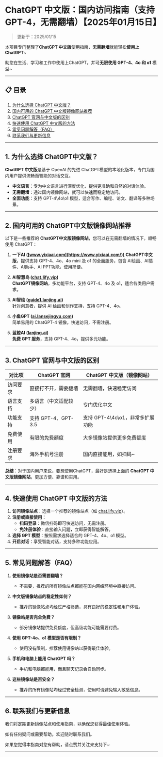 # ChatGPT 中文版：国内访问指南（支持 GPT-4，无需翻墙）【2025年01月15日】

> 更新于：2025/01/15  

本项目专门整理了**ChatGPT 中文版**使用指南，**无需翻墙**就能轻松**使用上ChatGPT**~

助您在生活、学习和工作中使用上ChatGPT，并可**无限使用 GPT-4、4o 和 o1** 模型~

---

## 📋 目录

1. [为什么选择 ChatGPT 中文版？](#1-为什么选择-chatgpt中文版)
2. [国内可用的 ChatGPT 中文版镜像网站推荐](#2-国内可用的-chatgpt中文版镜像网站推荐)
3. [ChatGPT 官网与中文版的区别](#3-chatgpt-官网与中文版的区别)
4. [快速使用 ChatGPT 中文版的方法](#4-快速使用-chatgpt-中文版的方法)
5. [常见问题解答（FAQ）](#5-常见问题解答-faq)
6. [联系我们与更新信息](#6-联系我们与更新信息)

---

## 1. 为什么选择 ChatGPT中文版？

**ChatGPT 中文版**是基于 OpenAI 的先进 ChatGPT模型的本地化版本，专门为国内用户提供流畅而智能的对话交互。

- **中文语言**：专为中文语言进行深度优化，提供更准确和自然的对话体验。
- **无需翻墙**：通过国内镜像网站，就可以快速而稳定地访问。
- **全面功能**：支持 GPT-4\4o\o1 模型，适合写作、编程、论文、翻译等多种场景。

---

## 2. 国内可用的 ChatGPT中文版镜像网站推荐

以下是一些推荐的 **ChatGPT中文版镜像网站**，您可以在无需翻墙的情况下，顺畅使用 ChatGPT：

1. **一下AI ([www.yixiaai.com](https://www.yixiaai.com/))**
   **ChatGPT中文版**，提供支持 GPT-4、4o、4o mini 及 o1 的全面服务，包含 AI绘画、AI插件、AI助手、AI PPT功能，使用简便。

2. **AI智慧岛 ([chat.lify.vip](https://chat.lify.vip/))**  
   **ChatGPT镜像网站**，多功能平台，支持 GPT-4、4o 及 o1，适合各类用户需求。

3. **AI智绘 ([guide1.lanjing.ai](https://guide1.lanjing.ai/))**  
   针对创意者，提供 AI 绘画和创作支持，支持 GPT-4、4o。

4. **小鱼GPT ([ai.lansejingyu.com](https://ai.lansejingyu.com/))**  
   简单易用的 ChatGPT-4 镜像，快速访问，不需注册。

5. **蓝鲸AI ([lanjing.ai](https://lanjing.ai/))**  
   **免费 GPT 服务**，支持 GPT-4、4o，提供多元功能。

---

## 3. ChatGPT 官网与中文版的区别

| 对比项          | ChatGPT 官网                     | ChatGPT 中文版（镜像网站）         |
|-----------------|---------------------------------|-----------------------------------|
| 访问要求        | 直接打不开，需要翻墙              | 无需翻墙，快速稳定访问            |
| 语言支持        | 多语言（中文适配较少）           | 专门优化中文                      |
| 功能支持        | 支持 GPT-4、GPT-3.5              | 支持 GPT-4\4o\o1，非常多扩展功能  |
| 免费使用        | 有限的免费额度                  | 大多镜像站提供更多免费额度        |
| 注册要求        | 海外手机号注册                  | 国内直接能用，如扫码~         |

**总结**：对于国内用户来说，要想使用ChatGPT，最好是选择上面的 **ChatGPT 中文版镜像网站**，更加方便、靠谱和实用。

---

## 4. 快速使用 ChatGPT 中文版的方法

1. **访问镜像站点**：选择一个推荐的镜像站点（如 [chat.lify.vip](https://chat.lify.vip/)）。
2. **注册或直接使用**：
   - **扫码登录**：微信扫码即可快速访问，无需注册。
   - **免注册体验**：直接输入问题，立即获得智能解答。
3. **选择 GPT 模型**：按照需求选择适合的 GPT-4、4o、o1 模型。
4. **开启对话**：享受智能对话，支持多种功能应用。

---

## 5. 常见问题解答（FAQ）

1. **使用镜像站是否需要翻墙？**
   - 不需要，推荐的所有镜像站点都能在国内网络环境中直接访问。

2. **中文版镜像站点的稳定性如何？**
   - 推荐的镜像站点均经过严格筛选，具有良好的稳定性和用户体验。

3. **镜像站是否完全免费？**
   - 部分镜像站提供免费额度，但高级功能可能需要付费。

4. **使用 GPT-4o、o1 模型是否有限制？**
   - 使用没有限制，推荐使用镜像站以获得最佳体验。

5. **手机和电脑上能用 ChatGPT 吗？**
   - 手机和电脑都能用，而且聊天记录会自动同步。

6. **这些镜像站是否安全？**
   - 推荐的所有镜像站均经过安全检测，使用时请避免输入敏感信息。

---

## 6. 联系我们与更新信息

我们将定期更新镜像站点和使用指南，以确保您获得最佳使用体验。

如有任何疑问或需要帮助，欢迎随时联系我们。

如果您觉得本指南对您有帮助，请点赞并关注来支持下~

---
